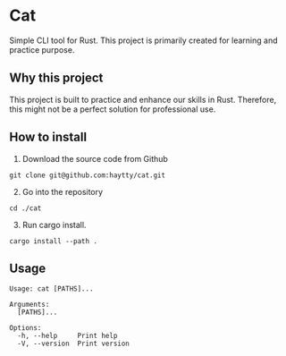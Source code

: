 # Cat

Simple CLI tool for Rust. This project is primarily created for learning and practice purpose.

## Why this project

This project is built to practice and enhance our skills in Rust. Therefore, this might not be a perfect solution for
professional use.

## How to install

1. Download the source code from Github

```
git clone git@github.com:haytty/cat.git
```

2. Go into the repository

```
cd ./cat
```

3. Run cargo install.

```
cargo install --path .
```

## Usage

```
Usage: cat [PATHS]...

Arguments:
  [PATHS]...  

Options:
  -h, --help     Print help
  -V, --version  Print version

```
